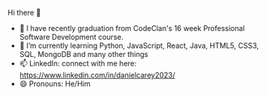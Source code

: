  Hi there 👋

- 🔭 I have recently graduation from CodeClan's 16 week Professional Software Development course.
- 🌱 I’m currently learning Python, JavaScript, React, Java, HTML5, CSS3, SQL, MongoDB and many other things
- 📫 LinkedIn: connect with me here: https://www.linkedin.com/in/danielcarey2023/
- 😄 Pronouns: He/Him

